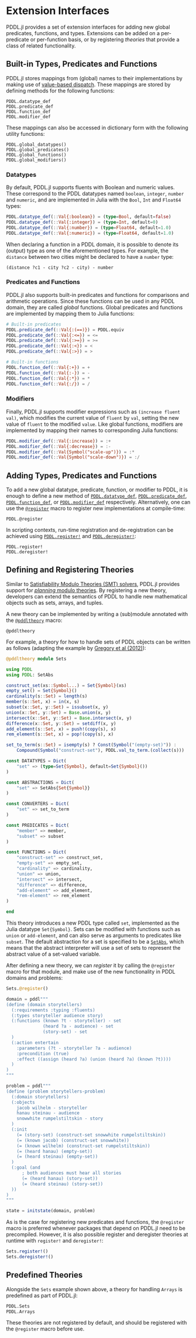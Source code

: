 # Extension Interfaces

PDDL.jl provides a set of extension interfaces for adding new global predicates, functions, and types. Extensions can be added on a per-predicate or per-function basis, or by registering *theories* that provide a class of related functionality.

## Built-in Types, Predicates and Functions

PDDL.jl stores mappings from (global) names to their implementations by making use of [value-based dispatch](https://github.com/ztangent/ValSplit.jl). These mappings are stored by defining methods for the following functions:

```@docs
PDDL.datatype_def
PDDL.predicate_def
PDDL.function_def
PDDL.modifier_def
```

These mappings can also be accessed in dictionary form with the following utility functions:

```@docs
PDDL.global_datatypes()
PDDL.global_predicates()
PDDL.global_functions()
PDDL.global_modifiers()
```

### Datatypes

By default, PDDL.jl supports fluents with Boolean and numeric values. These correspond to the PDDL datatypes named `boolean`, `integer`, `number` and `numeric`, and are implemented in Julia with the `Bool`, `Int` and `Float64` types:

```julia
PDDL.datatype_def(::Val{:boolean}) = (type=Bool, default=false)
PDDL.datatype_def(::Val{:integer}) = (type=Int, default=0)
PDDL.datatype_def(::Val{:number}) = (type=Float64, default=1.0)
PDDL.datatype_def(::Val{:numeric}) = (type=Float64, default=1.0)
```

When declaring a function in a PDDL domain, it is possible to denote its (output) type as one of the aforementioned types. For example, the `distance` between two cities might be declared to have a `number` type:

```pddl
(distance ?c1 - city ?c2 - city) - number
```

### Predicates and Functions

PDDL.jl also supports built-in predicates and functions for comparisons and arithmetic operations. Since these functions can be used in any PDDL domain, they are called *global* functions. Global predicates and functions are implemented by mapping them to Julia functions:

```julia
# Built-in predicates
PDDL.predicate_def(::Val{:(==)}) = PDDL.equiv
PDDL.predicate_def(::Val{:<=}) = <=
PDDL.predicate_def(::Val{:>=}) = >=
PDDL.predicate_def(::Val{:<}) = <
PDDL.predicate_def(::Val{:>}) = >

# Built-in functions
PDDL.function_def(::Val{:+}) = +
PDDL.function_def(::Val{:-}) = -
PDDL.function_def(::Val{:*}) = *
PDDL.function_def(::Val{:/}) = /
```

### Modifiers

Finally, PDDL.jl supports modifier expressions such as `(increase fluent val)`, which modifies the current value of `fluent` by `val`, setting the new value of `fluent` to the modified `value`. Like global functions, modifiers are implemented by mapping their names to corresponding Julia functions:

```julia
PDDL.modifier_def(::Val{:increase}) = :+
PDDL.modifier_def(::Val{:decrease}) = :-
PDDL.modifier_def(::Val{Symbol("scale-up")}) = :*
PDDL.modifier_def(::Val{Symbol("scale-down")}) = :/
```

## Adding Types, Predicates and Functions

To add a new global datatype, predicate, function, or modifier to PDDL, it is enough to define a new method of [`PDDL.datatype_def`](@ref), [`PDDL.predicate_def`](@ref), [`PDDL.function_def`](@ref), or [`PDDL.modifier_def`](@ref) respectively. Alternatively, one can use the [`@register`](@ref) macro to register new implementations at compile-time:

```@docs
PDDL.@register
```

In scripting contexts, run-time registration and de-registration can be achieved using [`PDDL.register!`](@ref) and [`PDDL.deregister!`](@ref):

```@docs
PDDL.register!
PDDL.deregister!
```

## Defining and Registering Theories

Similar to [Satisfiability Modulo Theories (SMT) solvers](https://en.wikipedia.org/wiki/Satisfiability_modulo_theories), PDDL.jl provides support for [*planning* modulo theories](https://dl.acm.org/doi/10.5555/3038546.3038555). By registering a new theory, developers can extend the semantics of PDDL to handle new mathematical objects such as sets, arrays, and tuples.

A new theory can be implemented by writing a (sub)module annotated with the [`@pddltheory`](@ref) macro:

```@docs
@pddltheory
```

For example, a theory for how to handle sets of PDDL objects can be written as follows (adapting the example by [Gregory et al (2012)](https://dl.acm.org/doi/10.5555/3038546.3038555)):

```julia
@pddltheory module Sets

using PDDL
using PDDL: SetAbs

construct_set(xs::Symbol...) = Set{Symbol}(xs)
empty_set() = Set{Symbol}()
cardinality(s::Set) = length(s)
member(s::Set, x) = in(x, s)
subset(x::Set, y::Set) = issubset(x, y)
union(x::Set, y::Set) = Base.union(x, y)
intersect(x::Set, y::Set) = Base.intersect(x, y)
difference(x::Set, y::Set) = setdiff(x, y)
add_element(s::Set, x) = push!(copy(s), x)
rem_element(s::Set, x) = pop!(copy(s), x)

set_to_term(s::Set) = isempty(s) ? Const(Symbol("(empty-set)")) :
    Compound(Symbol("construct-set"), PDDL.val_to_term.(collect(s)))

const DATATYPES = Dict(
    "set" => (type=Set{Symbol}, default=Set{Symbol}())
)

const ABSTRACTIONS = Dict(
    "set" => SetAbs{Set{Symbol}}
)

const CONVERTERS = Dict(
    "set" => set_to_term
)

const PREDICATES = Dict(
    "member" => member,
    "subset" => subset
)

const FUNCTIONS = Dict(
    "construct-set" => construct_set,
    "empty-set" => empty_set,
    "cardinality" => cardinality,
    "union" => union,
    "intersect" => intersect,
    "difference" => difference,
    "add-element" => add_element,
    "rem-element" => rem_element
)

end
```

This theory introduces a new PDDL type called `set`, implemented as the Julia datatype `Set{Symbol}`. Sets can be modified with functions such as `union` or `add-element`, and can also serve as arguments to predicates like `subset`. The default abstraction for a set is specified to be a [`SetAbs`](@ref), which means that the abstract interpreter will use a set of sets to represent the abstract value of a set-valued variable.

After defining a new theory, we can *register* it by calling the `@register` macro for that module, and make use of the new functionality in PDDL domains and problems:

```julia
Sets.@register()

domain = pddl"""
(define (domain storytellers)
  (:requirements :typing :fluents)
  (:types storyteller audience story)
  (:functions (known ?t - storyteller) - set
              (heard ?a - audience) - set
              (story-set) - set
  )
  (:action entertain
    :parameters (?t - storyteller ?a - audience)
    :precondition (true)
    :effect ((assign (heard ?a) (union (heard ?a) (known ?t))))
  )
)
"""

problem = pddl"""
(define (problem storytellers-problem)
  (:domain storytellers)
  (:objects
    jacob wilhelm - storyteller
    hanau steinau - audience
    snowwhite rumpelstiltskin - story
  )
  (:init
    (= (story-set) (construct-set snowwhite rumpelstiltskin))
    (= (known jacob) (construct-set snowwhite))
    (= (known wilhelm) (construct-set rumpelstiltskin))
    (= (heard hanau) (empty-set))
    (= (heard steinau) (empty-set))
  )
  (:goal (and
      ; both audiences must hear all stories
      (= (heard hanau) (story-set))
      (= (heard steinau) (story-set))
  ))
)
"""

state = initstate(domain, problem)
```

As is the case for registering new predicates and functions, the `@register` macro is preferred whenever packages that depend on PDDL.jl need to be precompiled. However, it is also possible register and deregister theories at runtime with `register!` and `deregister!`:

```julia
Sets.register!()
Sets.deregister!()
```

## Predefined Theories

Alongside the `Sets` example shown above, a theory for handling `Arrays` is predefined as part of PDDL.jl:

```julia
PDDL.Sets
PDDL.Arrays
```

These theories are not registered by default, and should be registered with the `@register` macro before use.
